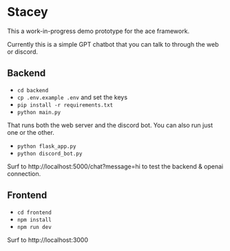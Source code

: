 # Stacey
This a work-in-progress demo prototype for the ace framework.

Currently this is a simple GPT chatbot that you can talk to through the web or discord.

## Backend
- `cd backend`
- `cp .env.example .env` and set the keys
- `pip install -r requirements.txt`
- `python main.py`

That runs both the web server and the discord bot. You can also run just one or the other.
- `python flask_app.py`
- `python discord_bot.py`

Surf to http://localhost:5000/chat?message=hi to test the backend & openai connection.

## Frontend
- `cd frontend`
- `npm install`
- `npm run dev`

Surf to http://localhost:3000